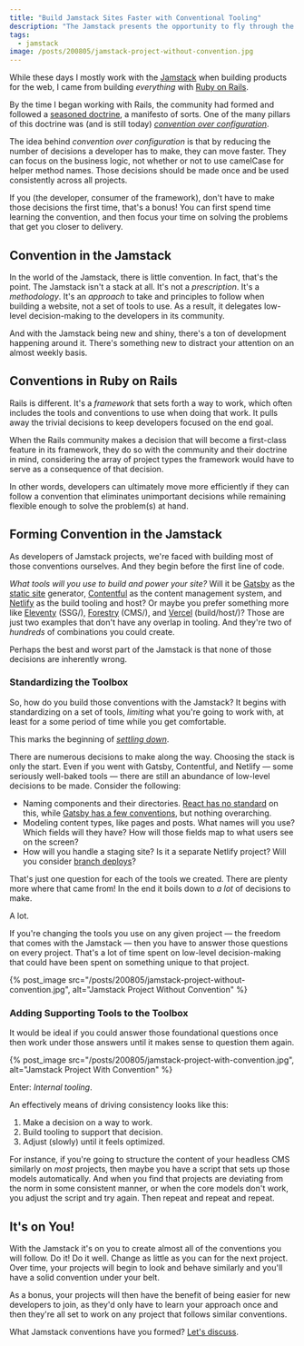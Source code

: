 ```yaml
---
title: "Build Jamstack Sites Faster with Conventional Tooling"
description: "The Jamstack presents the opportunity to fly through the process of building a website, but it helps if you build a foundation on which you can do work consistently."
tags:
  - jamstack
image: /posts/200805/jamstack-project-without-convention.jpg
---
```


While these days I mostly work with the [Jamstack](/posts/wtf-is-jamstack/) when building products for the web, I came from building _everything_ with [Ruby on Rails](https://rubyonrails.org/).

By the time I began working with Rails, the community had formed and followed a [seasoned doctrine](https://rubyonrails.org/doctrine), a manifesto of sorts. One of the many pillars of this doctrine was (and is still today) [_convention over configuration_](https://rubyonrails.org/doctrine/#convention-over-configuration).

The idea behind _convention over configuration_ is that by reducing the number of decisions a developer has to make, they can move faster. They can focus on the business logic, not whether or not to use camelCase for helper method names. Those decisions should be made once and be used consistently across all projects.

If you (the developer, consumer of the framework), don't have to make those decisions the first time, that's a bonus! You can first spend time learning the convention, and then focus your time on solving the problems that get you closer to delivery.

## Convention in the Jamstack

In the world of the Jamstack, there is little convention. In fact, that's the point. The Jamstack isn't a stack at all. It's not a _prescription_. It's a _methodology_. It's an _approach_ to take and principles to follow when building a website, not a set of tools to use. As a result, it delegates low-level decision-making to the developers in its community.

And with the Jamstack being new and shiny, there's a ton of development happening around it. There's something new to distract your attention on an almost weekly basis.

## Conventions in Ruby on Rails

Rails is different. It's a _framework_ that sets forth a way to work, which often includes the tools and conventions to use when doing that work. It pulls away the trivial decisions to keep developers focused on the end goal.

When the Rails community makes a decision that will become a first-class feature in its framework, they do so with the community and their doctrine in mind, considering the array of project types the framework would have to serve as a consequence of that decision.

In other words, developers can ultimately move more efficiently if they can follow a convention that eliminates unimportant decisions while remaining flexible enough to solve the problem(s) at hand.

## Forming Convention in the Jamstack

As developers of Jamstack projects, we're faced with building most of those conventions ourselves. And they begin before the first line of code.

_What tools will you use to build and power your site?_ Will it be [Gatsby](https://www.gatsbyjs.org/) as the [static site](/posts/why-build-static-sites/) generator, [Contentful](https://www.contentful.com/) as the content management system, and [Netlify](/posts/wtf-is-netlify/) as the build tooling and host? Or maybe you prefer something more like [Eleventy](https://www.11ty.dev/) (SSG/), [Forestry](https://www.forestry.io/) (CMS/), and [Vercel](https://vercel.com/) (build/host/)? Those are just two examples that don't have any overlap in tooling. And they're two of _hundreds_ of combinations you could create.

Perhaps the best and worst part of the Jamstack is that none of those decisions are inherently wrong.

### Standardizing the Toolbox

So, how do you build those conventions with the Jamstack? It begins with standardizing on a set of tools, _limiting_ what you're going to work with, at least for a some period of time while you get comfortable.

This marks the beginning of [_settling down_](https://www.helloample.com/blog/settling-down-in-a-jamstack-world).

There are numerous decisions to make along the way. Choosing the stack is only the start. Even if you went with Gatsby, Contentful, and Netlify — some seriously well-baked tools — there are still an abundance of low-level decisions to be made. Consider the following:

- Naming components and their directories. [React has no standard](https://stackoverflow.com/a/43979817/2241124) on this, while [Gatsby has a few conventions](https://www.gatsbyjs.org/docs/gatsby-project-structure/), but nothing overarching.
- Modeling content types, like pages and posts. What names will you use? Which fields will they have? How will those fields map to what users see on the screen?
- How will you handle a staging site? Is it a separate Netlify project? Will you consider [branch deploys](https://docs.netlify.com/site-deploys/overview/#branches-and-deploys)?

That's just one question for each of the tools we created. There are plenty more where that came from! In the end it boils down to _a lot_ of decisions to make.

A lot.

If you're changing the tools you use on any given project — the freedom that comes with the Jamstack — then you have to answer those questions on every project. That's a lot of time spent on low-level decision-making that could have been spent on something unique to that project.

{% post_image
    src="/posts/200805/jamstack-project-without-convention.jpg",
    alt="Jamstack Project Without Convention" %}

### Adding Supporting Tools to the Toolbox

It would be ideal if you could answer those foundational questions once then work under those answers until it makes sense to question them again.

{% post_image
    src="/posts/200805/jamstack-project-with-convention.jpg",
    alt="Jamstack Project With Convention" %}

Enter: _Internal tooling_.

An effectively means of driving consistency looks like this:

1. Make a decision on a way to work.
2. Build tooling to support that decision.
3. Adjust (slowly) until it feels optimized.

For instance, if you're going to structure the content of your headless CMS similarly on _most_ projects, then maybe you have a script that sets up those models automatically. And when you find that projects are deviating from the norm in some consistent manner, or when the core models don't work, you adjust the script and try again. Then repeat and repeat and repeat.

## It's on You!

With the Jamstack it's on you to create almost all of the conventions you will follow. Do it! Do it well. Change as little as you can for the next project. Over time, your projects will begin to look and behave similarly and you'll have a solid convention under your belt.

As a bonus, your projects will then have the benefit of being easier for new developers to join, as they'd only have to learn your approach once and then they're all set to work on any project that follows similar conventions.

What Jamstack conventions have you formed? [Let's discuss](https://twitter.com/seancdavis29).

